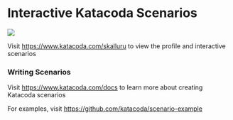 # Interactive Katacoda Scenarios

[![](http://shields.katacoda.com/katacoda/skalluru/count.svg)](https://www.katacoda.com/skalluru "Get your profile on Katacoda.com")

Visit https://www.katacoda.com/skalluru to view the profile and interactive scenarios

### Writing Scenarios
Visit https://www.katacoda.com/docs to learn more about creating Katacoda scenarios

For examples, visit https://github.com/katacoda/scenario-example
